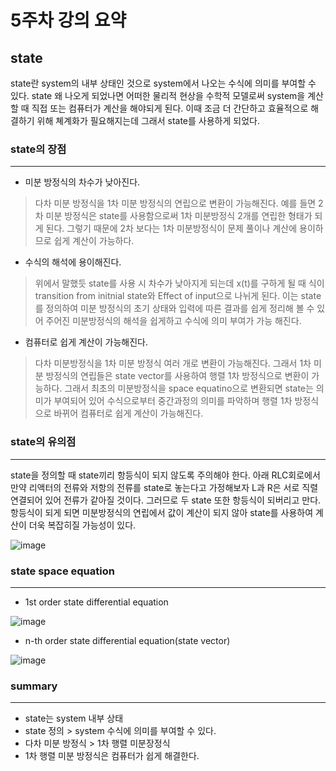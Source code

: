 # 5주차 강의 요약
state 
----
state란 system의 내부 상태인 것으로 system에서 나오는 수식에 의미를 부여할 수 있다. state 왜 나오게 되었나면 어떠한 물리적 현상을 수학적 모델로써 system을 계산할 때 직접 또는 컴퓨터가 계산을 해야되게 된다. 이때 조금 더 간단하고 효율적으로 해결하기 위해 쳬계화가 필요해지는데 그래서 state를 사용하게 되었다. 
### state의 장점
----
* 미분 방정식의 차수가 낮아진다.
> 다차 미분 방정식을 1차 미분 방정식의 연립으로 변환이 가능해진다. 예를 들면 2차 미분 방정식은 state를 사용함으로써 1차 미분방정식 2개를 연립한 형태가 되게 된다. 그렇기 때문에 2차 보다는 1차 미분방정식이 문제 풀이나 계산에 용이하므로 쉽게 계산이 가능하다.
* 수식의 해석에 용이해진다.
> 위에서 말했듯 state를 사용 시 차수가 낮아지게 되는데 x(t)를 구하게 될 때 식이 transition from initnial state와 Effect of input으로 나뉘게 된다. 이는 state를 정의하여 미분 방정식의 초기 상태와 입력에 따른 결과를 쉽게 정리해 볼 수 있어 주어진 미분방정식의 해석을 쉽게하고 수식에 의미 부여가 가능 해진다.
* 컴퓨터로 쉽게 계산이 가능해진다.
> 다차 미분방정식을 1차 미분 방정식 여러 개로 변환이 가능해진다. 그래서 1차 미분 방정식의 연립들은 state vector를 사용하여 행렬 1차 방정식으로 변환이 가능하다. 그래서 최초의 미분방정식을 space equatino으로 변환되면 state는 의미가 부여되어 있어 수식으로부터 중간과정의 의미를 파악하며 행렬 1차 방정식으로 바뀌어 컴퓨터로 쉽게 계산이 가능해진다.
### state의 유의점  
---  
state을 정의할 때 state끼리 항등식이 되지 않도록 주의해야 한다. 아래 RLC회로에서 만약 리액터의 전류와 저항의 전류를 state로 놓는다고 가정해보자 L과 R은 서로 직렬 연결되어 있어 전류가 같아질 것이다. 그러므로 두 state 또한 항등식이 되버리고 만다. 항등식이 되게 되면 미분방정식의 연립에서 값이 계산이 되지 않아 state를 사용하여 계산이 더욱 복잡히질 가능성이 있다.   

![image](https://github.com/ji-pooh/5-/assets/144295694/9fb7d265-14dc-4e71-b90c-9b890c4847d6)

### state space equation  

---   
* 1st order state differential equation
  
![image](https://github.com/ji-pooh/Week-5-Tasks/assets/144295694/f081fc73-c64a-49a4-b1f4-f16512b1e43c)   

* n-th order state differential equation(state vector)

![image](https://github.com/ji-pooh/Week-5-Tasks/assets/144295694/5df853b8-a7bc-47dc-9aa0-d9c3fd701d55)

### summary  
---  
* state는 system 내부 상태
* state 정의 > system 수식에 의미를 부여할 수 있다.
* 다차 미분 방정식 > 1차 행렬 미분장정식
* 1차 행렬 미분 방정식은 컴퓨터가 쉽게 해결한다.
